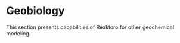 # Geobiology

This section presents capabilities of Reaktoro for other geochemical modeling.

```{tableofcontents}
```
